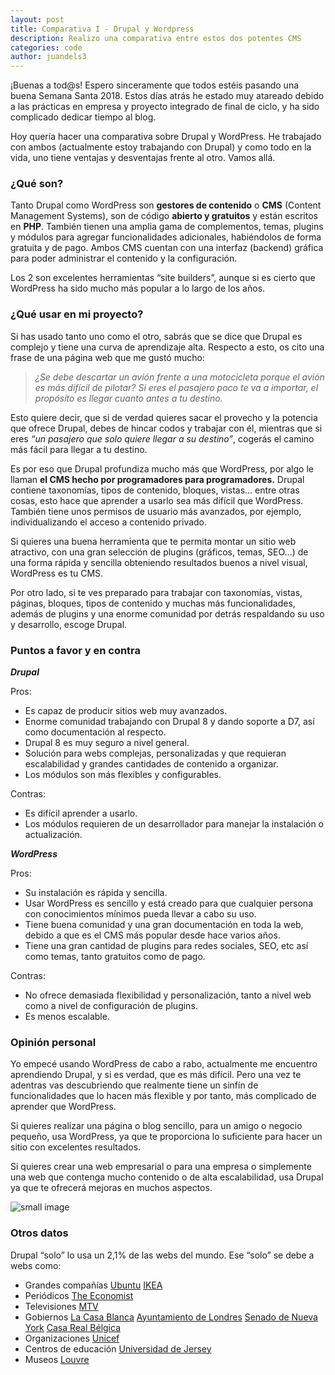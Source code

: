 ```yaml
---
layout: post
title: Comparativa I - Drupal y Wordpress
description: Realizo una comparativa entre estos dos potentes CMS
categories: code
author: juandels3
---
```



¡Buenas a tod@s! Espero sinceramente que todos estéis pasando una buena Semana Santa 2018. Estos días atrás he estado muy atareado debido a las prácticas en empresa y proyecto integrado de final de ciclo, y ha sido complicado dedicar tiempo al blog.

Hoy quería hacer una comparativa sobre Drupal y WordPress. He trabajado con ambos (actualmente estoy trabajando con Drupal) y como todo en la vida, uno tiene ventajas y desventajas frente al otro. Vamos allá.

### ¿Qué son?

Tanto Drupal como WordPress son **gestores de contenido** o **CMS** (Content Management Systems), son de código **abierto y gratuitos** y están escritos en **PHP**. También tienen una amplia gama de complementos, temas, plugins y módulos para agregar funcionalidades adicionales, habiéndolos de forma gratuita y de pago. Ambos CMS cuentan con una interfaz (backend) gráfica para poder administrar el contenido y la configuración.

Los 2 son excelentes herramientas “site builders”, aunque si es cierto que WordPress ha sido mucho más popular a lo largo de los años.

### ¿Qué usar en mi proyecto?

Si has usado tanto uno como el otro, sabrás que se dice que Drupal es complejo y tiene una curva de aprendizaje alta. Respecto a esto, os cito una frase de una página web que me gustó mucho:

> _¿Se debe descartar un avión frente a una motocicleta porque el avión es más difícil de pilotar? Si eres el pasajero poco te va a importar, el propósito es llegar cuanto antes a tu destino._

Esto quiere decir, que si de verdad quieres sacar el provecho y la potencia que ofrece Drupal, debes de hincar codos y trabajar con él, mientras que si eres _“un pasajero que solo quiere llegar a su destino”_, cogerás el camino más fácil para llegar a tu destino.

Es por eso que Drupal profundiza mucho más que WordPress, por algo le llaman **el CMS hecho por programadores para programadores.** Drupal contiene taxonomías, tipos de contenido, bloques, vistas… entre otras cosas, esto hace que aprender a usarlo sea más difícil que WordPress. También tiene unos permisos de usuario más avanzados, por ejemplo, individualizando el acceso a contenido privado.

Si quieres una buena herramienta que te permita montar un sitio web atractivo, con una gran selección de plugins (gráficos, temas, SEO…) de una forma rápida y sencilla obteniendo resultados buenos a nivel visual, WordPress es tu CMS.

Por otro lado, si te ves preparado para trabajar con taxonomías, vistas, páginas, bloques, tipos de contenido y muchas más funcionalidades, además de plugins y una enorme comunidad por detrás respaldando su uso y desarrollo, escoge Drupal.

### Puntos a favor y en contra

_**Drupal**_

Pros:

-   Es capaz de producir sitios web muy avanzados.
-   Enorme comunidad trabajando con Drupal 8 y dando soporte a D7, así como documentación al respecto.
-   Drupal 8 es muy seguro a nivel general.
-   Solución para webs complejas, personalizadas y que requieran escalabilidad y grandes cantidades de contenido a organizar.
-   Los módulos son más flexibles y configurables.

Contras:

-   Es difícil aprender a usarlo.
-   Los módulos requieren de un desarrollador para manejar la instalación o actualización.

_**WordPress**_

Pros:

-   Su instalación es rápida y sencilla.
-   Usar WordPress es sencillo y está creado para que cualquier persona con conocimientos mínimos pueda llevar a cabo su uso.
-   Tiene buena comunidad y una gran documentación en toda la web, debido a que es el CMS más popular desde hace varios años.
-   Tiene una gran cantidad de plugins para redes sociales, SEO, etc así como temas, tanto gratuitos como de pago.

Contras:

-   No ofrece demasiada flexibilidad y personalización, tanto a nivel web como a nivel de configuración de plugins.
-   Es menos escalable.

### Opinión personal

Yo empecé usando WordPress de cabo a rabo, actualmente me encuentro aprendiendo Drupal, y si es verdad, que es más difícil. Pero una vez te adentras vas descubriendo que realmente tiene un sinfín de funcionalidades que lo hacen más flexible y por tanto, más complicado de aprender que WordPress.

Si quieres realizar una página o blog sencillo, para un amigo o negocio pequeño, usa WordPress, ya que te proporciona lo suficiente para hacer un sitio con excelentes resultados.

Si quieres crear una web empresarial o para una empresa o simplemente una web que contenga mucho contenido o de alta escalabilidad, usa Drupal ya que te ofrecerá mejoras en muchos aspectos.

![small image]({{site.baseurl}}/images/wvsd.jpeg)

### Otros datos

Drupal “solo” lo usa un 2,1% de las webs del mundo. Ese “solo” se debe a webs como:

-   Grandes compañías [Ubuntu](http://www.ubuntu.com/) [IKEA](http://livethemma.ikea.se/play)
-   Periódicos [The Economist](http://www.economist.com/)
-   Televisiones [MTV](http://www.mtv.co.uk)
-   Gobiernos [La Casa Blanca](http://www.whitehouse.gov/) [Ayuntamiento de Londres](http://www.london.gov.uk/) [Senado de Nueva York](http://www.nysenate.gov/) [Casa Real Bélgica](http://www.monarchie.be)
-   Organizaciones [Unicef](http://www.unicef.be/fr)
-   Centros de educación [Universidad de Jersey](http://www.rutgers.edu/)
-   Museos [Louvre](http://louvre.fr)